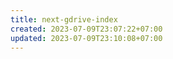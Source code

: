 ```yaml
---
title: next-gdrive-index
created: 2023-07-09T23:07:22+07:00
updated: 2023-07-09T23:10:08+07:00
---
```

